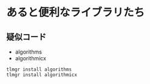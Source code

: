 # あると便利なライブラリたち

## 疑似コード

- algorithms
- algorithmicx


```shell
tlmgr install algorithms
tlmgr install algorithmicx
```
